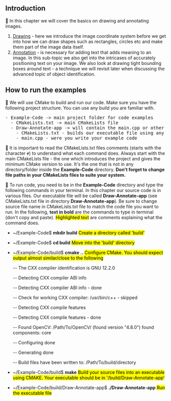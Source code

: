 ## Introduction

:memo: In this chapter we will cover the basics on drawing and annotating images. 

1. <a href = "">Drawing</a> - here we introduce the image coordinate system before we get into how we can draw shapes such as rectangles, circles etc and make them part of the image data itself.
2. <a href = "">Annotation</a> - is necessary for adding text that adds meaning to an image. In this sub-topic we also get into the intricases of accurately positioning text on your image. We also look at drawing tight bounding boxes around text - a technique we will revisit later when discussing the advanced topic of object identification. 


## How to run the examples

:memo: We will use CMake to build and run our code. Make sure you have the following project structure. You can use any build you are familiar with.

<div class="highlight-default notranslate"><div class="highlight"><pre><span></span><span class="o">-</span> <span class="n">Example-Code -> main project folder for code examples</span>
  <span class="o">-</span> <span class="n">CMakeLists</span><span class="o">.</span><span class="n">txt -> main CMakeLists file</span>
  <span class="o">-</span> <span class="n">Draw-Annotate-app -> will contain the main.cpp or other source files</span>
    <span class="o">-</span> <span class="n">CMakeLists</span><span class="o">.</span><span class="n">txt - builds our executable file using any external libraries e.g OpenCV</span>
    <span class="o">-</span> <span class="n">main</span><span class="o">.</span><span class="n">cpp - were you write your example code </span>
</pre></div>
</div>

:memo: It is important to read the CMakeLists.txt files comments (starts with the character `#`) to understand what each command does. Always start with the main CMakeLists file - the one which introduces the project and gives the minimum CMake version to use. It's the one that is not in any directory/folder inside the **Example-Code** directory. **Don't forget to change file paths in your CMakeLists files to suite your system.**

:memo: To run code, you need to be in the **Example-Code** directory and type the following commands in your terminal. In this chapter our source code is in various files. Our executable file will be called **Draw-Annotate-app** (see CMakeLists.txt file in directory **Draw-Annotate-app**). Be sure to change source file name in CMakeLists.txt file to match the code file you want to run. In the following, **text in bold** are the commands to type in terminal (don't copy and paste). <mark>Highlighted text</mark> are comments explaining what the command does.


* ~/Example-Code$ **mkdir build**  <mark>Create a directory called 'build'</mark>

* ~/Example-Code$ **cd build** <mark>Move into the 'build' directory</mark>

* ~/Example-Code/build$ **cmake ..** <mark>Configure CMake. You should expect output almost similar/close to the following</mark>

    -- The CXX compiler identification is GNU 12.2.0

    -- Detecting CXX compiler ABI info

    -- Detecting CXX compiler ABI info - done

    -- Check for working CXX compiler: /usr/bin/c++ - skipped

    -- Detecting CXX compile features

    -- Detecting CXX compile features - done

    -- Found OpenCV: /Path/To/OpenCV/ (found version "4.8.0") found components: core 

    -- Configuring done

    -- Generating done
    
    -- Build files have been written to: /Path/To/build/directory

* ~/Example-Code/build$ **make** <mark>Build your source files into an executable using CMAKE. Your executable should be in '/build/Draw-Annotate-app'</mark>

* ~/Example-Code/build/Draw-Annotate-app$ **./Draw-Annotate-app** <mark>Run the executable file</mark>